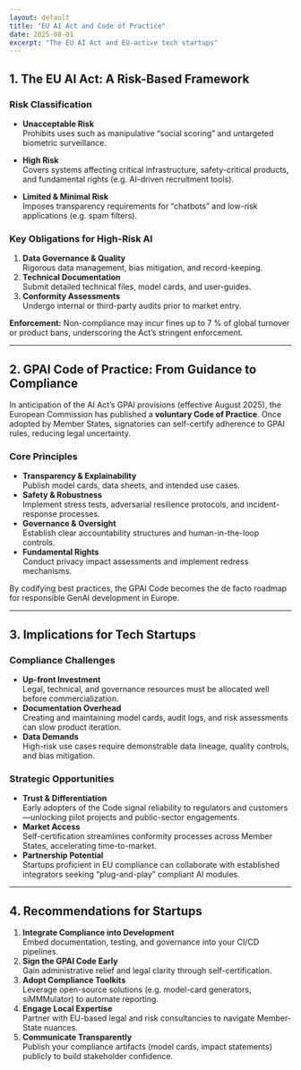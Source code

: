 ```yaml
---
layout: default
title: "EU AI Act and Code of Practice"
date: 2025-08-01
excerpt: "The EU AI Act and EU-active tech startups"
---
```


## 1. The EU AI Act: A Risk-Based Framework

### Risk Classification

- **Unacceptable Risk**  
  Prohibits uses such as manipulative “social scoring” and untargeted biometric surveillance.

- **High Risk**  
  Covers systems affecting critical infrastructure, safety-critical products, and fundamental rights (e.g. AI-driven recruitment tools).

- **Limited & Minimal Risk**  
  Imposes transparency requirements for “chatbots” and low-risk applications (e.g. spam filters).

### Key Obligations for High-Risk AI

1. **Data Governance & Quality**  
   Rigorous data management, bias mitigation, and record-keeping.  
2. **Technical Documentation**  
   Submit detailed technical files, model cards, and user-guides.  
3. **Conformity Assessments**  
   Undergo internal or third-party audits prior to market entry.

**Enforcement:** Non-compliance may incur fines up to 7 % of global turnover or product bans, underscoring the Act’s stringent enforcement.

---

## 2. GPAI Code of Practice: From Guidance to Compliance

In anticipation of the AI Act’s GPAI provisions (effective August 2025), the European Commission has published a **voluntary Code of Practice**. Once adopted by Member States, signatories can self-certify adherence to GPAI rules, reducing legal uncertainty.

### Core Principles

- **Transparency & Explainability**  
  Publish model cards, data sheets, and intended use cases.  
- **Safety & Robustness**  
  Implement stress tests, adversarial resilience protocols, and incident-response processes.  
- **Governance & Oversight**  
  Establish clear accountability structures and human-in-the-loop controls.  
- **Fundamental Rights**  
  Conduct privacy impact assessments and implement redress mechanisms.

By codifying best practices, the GPAI Code becomes the de facto roadmap for responsible GenAI development in Europe.

---

## 3. Implications for Tech Startups

### Compliance Challenges

- **Up-front Investment**  
  Legal, technical, and governance resources must be allocated well before commercialization.  
- **Documentation Overhead**  
  Creating and maintaining model cards, audit logs, and risk assessments can slow product iteration.  
- **Data Demands**  
  High-risk use cases require demonstrable data lineage, quality controls, and bias mitigation.

### Strategic Opportunities

- **Trust & Differentiation**  
  Early adopters of the Code signal reliability to regulators and customers—unlocking pilot projects and public-sector engagements.  
- **Market Access**  
  Self-certification streamlines conformity processes across Member States, accelerating time-to-market.  
- **Partnership Potential**  
  Startups proficient in EU compliance can collaborate with established integrators seeking “plug-and-play” compliant AI modules.

---

## 4. Recommendations for Startups

1. **Integrate Compliance into Development**  
   Embed documentation, testing, and governance into your CI/CD pipelines.  
2. **Sign the GPAI Code Early**  
   Gain administrative relief and legal clarity through self-certification.  
3. **Adopt Compliance Toolkits**  
   Leverage open-source solutions (e.g. model-card generators, siMMMulator) to automate reporting.  
4. **Engage Local Expertise**  
   Partner with EU-based legal and risk consultancies to navigate Member-State nuances.  
5. **Communicate Transparently**  
   Publish your compliance artifacts (model cards, impact statements) publicly to build stakeholder confidence.

